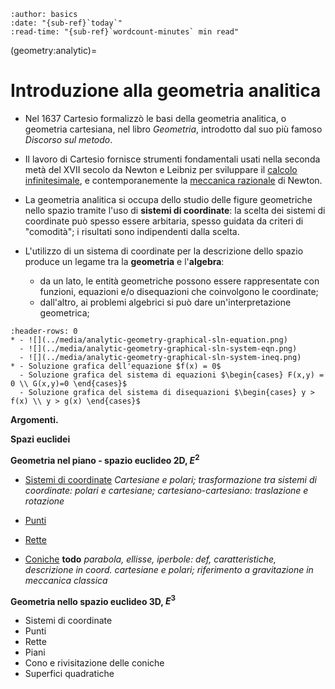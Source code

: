 ```{article-info}
:author: basics
:date: "{sub-ref}`today`"
:read-time: "{sub-ref}`wordcount-minutes` min read"
```

(geometry:analytic)=
# Introduzione alla geometria analitica


- Nel 1637 Cartesio formalizzò le basi della geometria analitica, o geometria cartesiana, nel libro *Geometria*, introdotto dal suo più famoso *Discorso sul metodo*.
- Il lavoro di Cartesio fornisce strumenti fondamentali usati nella seconda metà del XVII secolo da Newton e Leibniz per sviluppare il [calcolo infinitesimale](math-hs:calculus), e contemporanemente la [meccanica razionale](https://basics2022.github.io/bbooks-physics-hs/ch/mechanics) di Newton.

- La geometria analitica si occupa dello studio delle figure geometriche nello spazio tramite l'uso di **sistemi di coordinate**: la scelta dei sistemi di coordinate può spesso essere arbitaria, spesso guidata da criteri di "comodità"; i risultati sono indipendenti dalla scelta.
- L'utilizzo di un sistema di coordinate per la descrizione dello spazio produce un legame tra la **geometria** e l'**algebra**:
  - da un lato, le entità geometriche possono essere rappresentate con funzioni, equazioni e/o disequazioni che coinvolgono le coordinate;
  - dall'altro, ai problemi algebrici si può dare un'interpretazione geometrica;

```{list-table}
:header-rows: 0
* - ![](../media/analytic-geometry-graphical-sln-equation.png)
  - ![](../media/analytic-geometry-graphical-sln-system-eqn.png)
  - ![](../media/analytic-geometry-graphical-sln-system-ineq.png)
* - Soluzione grafica dell'equazione $f(x) = 0$
  - Soluzione grafica del sistema di equazioni $\begin{cases} F(x,y) = 0 \\ G(x,y)=0 \end{cases}$
  - Soluzione grafica del sistema di disequazioni $\begin{cases} y > f(x) \\ y > g(x) \end{cases}$
```

**Argomenti.**

**Spazi euclidei**

**Geometria nel piano - spazio euclideo 2D, $E^2$**

- [Sistemi di coordinate](geometry:analytic:2d:coordinates) *Cartesiane e polari; trasformazione tra sistemi di coordinate: polari e cartesiane; cartesiano-cartesiano: traslazione e rotazione*

- [Punti](geometry:analytic:2d:points)

- [Rette](geometry:analytic:2d:lines)

- [Coniche](geometry:analytic:2d:conics) **todo** *parabola, ellisse, iperbole: def, caratteristiche, descrizione in coord. cartesiane e polari; riferimento a gravitazione in meccanica classica*

**Geometria nello spazio euclideo 3D, $E^3$**

  -  Sistemi di coordinate
  -  Punti
  -  Rette
  -  Piani
  -  Cono e rivisitazione delle coniche
  -  Superfici quadratiche


<!--
## Geometria
La geometria si occupa della descrizione e della misura dello spazio e degli oggetti presenti in esso.

**Geometria euclidea** Formulazione assiomatica della geometria negli *Elementi* di Euclide. L'opera di Euclide contiene i risultati di geometria noti al tempo, IV-III secolo a.C., ed è la base dei principi di geometria insegnati ancora oggi.

Si occupa di elementi geometrici nel piano 2-dimensionale o nello spazio 3-dimensionale. In ordine di complessità, si occupa inizialmente della geometria piana, introducendo concetti primitivi (punto,...), **todo** *...concentrandosi su angoli, rette e triangoli, oggetti elementari nei quali è possibile scomprre altre figure piane*

**Geometria analitica** Si occupa dello studio di elementi geometrici, con l'uso di sistemi di coordinate. **todo** *E'possibile usare diversi tipi di sistemi di coordinate, come ad esempio coord. cartesiane o polari nel piano.*
Questo approccio permette di associare un elemento geometrico a un'equazione che rappresenta il legame tra le coordinate dei suoi punti: la geometria analitica rappresenta quindi un **ponte** tra la geometria e l'algebra.

**todo** *Gli oggetti geometrici sono indipendenti dai sistemi di riferimento usati per descriverli; si può quindi definire i sistemi di riferimento per rendere la descrizione la più semplice possibile*

**todo** *Si possono riconoscere i punti di uno spazio euclideo come elementi di uno* **spazio vettoriale**. Si possono quindi usare gli strumenti dell'algebra e del calcolo lineare (vettoriale).

**todo: argomenti.** *Geometria piana: coordinate; distanza; retta; coniche;... Geometria nello spazio euclideo 3-dimensionale: coordinate; distanza; retta; piano; superfici quadratiche*

**Geometria differenziale** Si occupa dello studio di oggetti geometrici differenziabili, lisci, come curve e superfici. **todo** *Grandezze locali (differenziali): normale, curvatura,...; grandezze globali (integrali): lunghezza, superficie, volume; massa, momenti di inerzia;...*
-->
